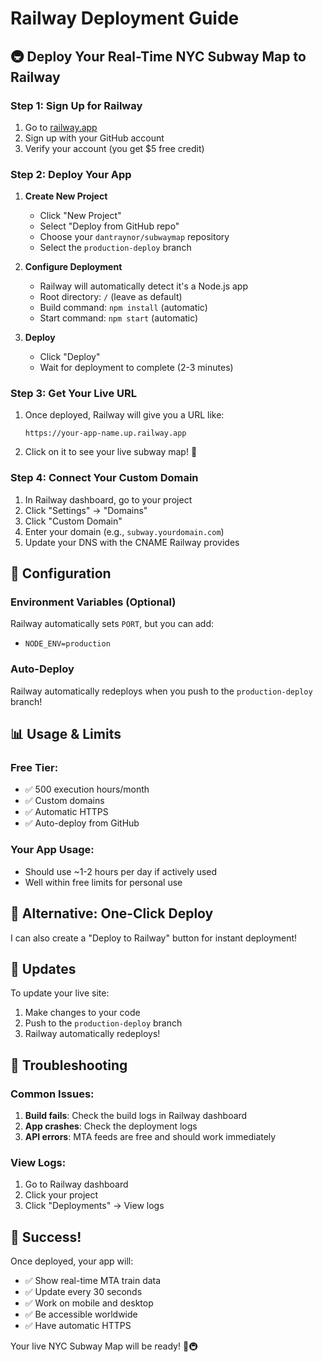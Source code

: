 # Railway Deployment Guide

## 🚇 Deploy Your Real-Time NYC Subway Map to Railway

### Step 1: Sign Up for Railway
1. Go to [railway.app](https://railway.app)
2. Sign up with your GitHub account
3. Verify your account (you get $5 free credit)

### Step 2: Deploy Your App

1. **Create New Project**
   - Click "New Project"
   - Select "Deploy from GitHub repo"
   - Choose your `dantraynor/subwaymap` repository
   - Select the `production-deploy` branch

2. **Configure Deployment**
   - Railway will automatically detect it's a Node.js app
   - Root directory: `/` (leave as default)
   - Build command: `npm install` (automatic)
   - Start command: `npm start` (automatic)

3. **Deploy**
   - Click "Deploy"
   - Wait for deployment to complete (2-3 minutes)

### Step 3: Get Your Live URL
1. Once deployed, Railway will give you a URL like:
   ```
   https://your-app-name.up.railway.app
   ```
2. Click on it to see your live subway map! 🎉

### Step 4: Connect Your Custom Domain
1. In Railway dashboard, go to your project
2. Click "Settings" → "Domains"
3. Click "Custom Domain"
4. Enter your domain (e.g., `subway.yourdomain.com`)
5. Update your DNS with the CNAME Railway provides

## 🔧 Configuration

### Environment Variables (Optional)
Railway automatically sets `PORT`, but you can add:
- `NODE_ENV=production`

### Auto-Deploy
Railway automatically redeploys when you push to the `production-deploy` branch!

## 📊 Usage & Limits

### Free Tier:
- ✅ 500 execution hours/month
- ✅ Custom domains
- ✅ Automatic HTTPS
- ✅ Auto-deploy from GitHub

### Your App Usage:
- Should use ~1-2 hours per day if actively used
- Well within free limits for personal use

## 🚀 Alternative: One-Click Deploy

I can also create a "Deploy to Railway" button for instant deployment!

## 🔄 Updates

To update your live site:
1. Make changes to your code
2. Push to the `production-deploy` branch
3. Railway automatically redeploys!

## 🐛 Troubleshooting

### Common Issues:
1. **Build fails**: Check the build logs in Railway dashboard
2. **App crashes**: Check the deployment logs
3. **API errors**: MTA feeds are free and should work immediately

### View Logs:
1. Go to Railway dashboard
2. Click your project
3. Click "Deployments" → View logs

## 🌟 Success!

Once deployed, your app will:
- ✅ Show real-time MTA train data
- ✅ Update every 30 seconds
- ✅ Work on mobile and desktop
- ✅ Be accessible worldwide
- ✅ Have automatic HTTPS

Your live NYC Subway Map will be ready! 🗽🚇
